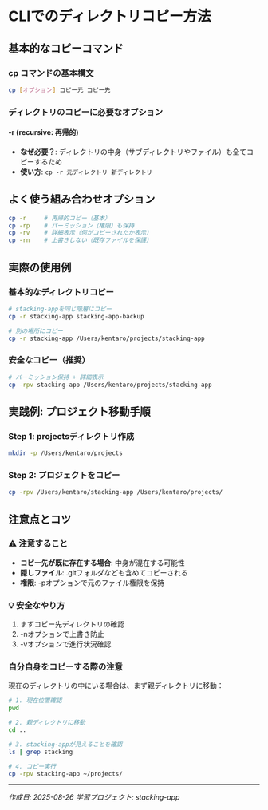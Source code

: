 # CLIでのディレクトリコピー方法

## 基本的なコピーコマンド

### cp コマンドの基本構文
```bash
cp [オプション] コピー元 コピー先
```

### ディレクトリのコピーに必要なオプション

#### -r (recursive: 再帰的)
- **なぜ必要？**: ディレクトリの中身（サブディレクトリやファイル）も全てコピーするため
- **使い方**: `cp -r 元ディレクトリ 新ディレクトリ`

## よく使う組み合わせオプション

```bash
cp -r     # 再帰的コピー（基本）
cp -rp    # パーミッション（権限）も保持
cp -rv    # 詳細表示（何がコピーされたか表示）
cp -rn    # 上書きしない（既存ファイルを保護）
```

## 実際の使用例

### 基本的なディレクトリコピー
```bash
# stacking-appを同じ階層にコピー
cp -r stacking-app stacking-app-backup

# 別の場所にコピー
cp -r stacking-app /Users/kentaro/projects/stacking-app
```

### 安全なコピー（推奨）
```bash
# パーミッション保持 + 詳細表示
cp -rpv stacking-app /Users/kentaro/projects/stacking-app
```

## 実践例: プロジェクト移動手順

### Step 1: projectsディレクトリ作成
```bash
mkdir -p /Users/kentaro/projects
```

### Step 2: プロジェクトをコピー
```bash
cp -rpv /Users/kentaro/stacking-app /Users/kentaro/projects/
```

## 注意点とコツ

### ⚠️ 注意すること
- **コピー先が既に存在する場合**: 中身が混在する可能性
- **隠しファイル**: .gitフォルダなども含めてコピーされる
- **権限**: -pオプションで元のファイル権限を保持

### 💡 安全なやり方
1. まずコピー先ディレクトリの確認
2. -nオプションで上書き防止
3. -vオプションで進行状況確認

### 自分自身をコピーする際の注意
現在のディレクトリの中にいる場合は、まず親ディレクトリに移動：
```bash
# 1. 現在位置確認
pwd

# 2. 親ディレクトリに移動  
cd ..

# 3. stacking-appが見えることを確認
ls | grep stacking

# 4. コピー実行
cp -rpv stacking-app ~/projects/
```

---
*作成日: 2025-08-26*
*学習プロジェクト: stacking-app*